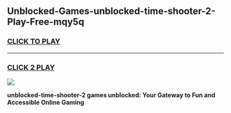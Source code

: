 
## Unblocked-Games-unblocked-time-shooter-2-Play-Free-mqy5q
<h3>
<a href="https://premium76.site?title=unblocked-time-shooter-2&ref=10A">CLICK TO PLAY</a></h3>
<hr>

<h3>
<a href="https://premium76.site?title=unblocked-time-shooter-2&ref=10A">CLICK 2 PLAY</a>
  
</h3>

<a href="https://premium76.site?title=unblocked-time-shooter-2&ref=10A"><img src="https://clearcache.store/games.png"></a>


**unblocked-time-shooter-2 games unblocked: Your Gateway to Fun and Accessible Online Gaming**

